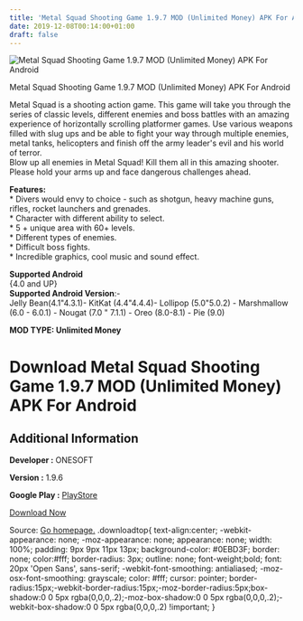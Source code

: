 ```yaml
---
title: 'Metal Squad Shooting Game 1.9.7 MOD (Unlimited Money) APK For Android'
date: 2019-12-08T00:14:00+01:00
draft: false
---
```


![Metal Squad Shooting Game 1.9.7 MOD (Unlimited Money) APK For Android](https://i0.wp.com/apkhome.net/wp-content/uploads/2019/12/Metal-Squad-Shooting-Game.png "Metal Squad Shooting Game 1.9.7 MOD (Unlimited Money) APK For Android")

  

Metal Squad Shooting Game 1.9.7 MOD (Unlimited Money) APK For Android

Metal Squad is a shooting action game. This game will take you through the series of classic levels, different enemies and boss battles with an amazing experience of horizontally scrolling platformer games. Use various weapons filled with slug ups and be able to fight your way through multiple enemies, metal tanks, helicopters and finish off the army leader's evil and his world of terror.  
Blow up all enemies in Metal Squad! Kill them all in this amazing shooter. Please hold your arms up and face dangerous challenges ahead.

**Features:**  
\* Divers would envy to choice - such as shotgun, heavy machine guns, rifles, rocket launchers and grenades.  
\* Character with different ability to select.  
\* 5 + unique area with 60+ levels.  
\* Different types of enemies.  
\* Difficult boss fights.  
\* Incredible graphics, cool music and sound effect.

**Supported Android**  
{4.0 and UP}  
**Supported Android Version**:-  
Jelly Bean(4.1"4.3.1)- KitKat (4.4"4.4.4)- Lollipop (5.0"5.0.2) - Marshmallow (6.0 - 6.0.1) - Nougat (7.0 " 7.1.1) - Oreo (8.0-8.1) - Pie (9.0)

**MOD TYPE: Unlimited Money**

Download Metal Squad Shooting Game 1.9.7 MOD (Unlimited Money) APK For Android
==============================================================================

Additional Information
----------------------

**Developer :** ONESOFT

**Version :** 1.9.6

**Google Play :** [PlayStore](https://play.google.com/store/apps/details?id=com.sora.metal.squad)

  

[Download Now](https://store4app.co/post/metal-squad-shooting-game-1-9-7-mod-unlimited-money-apk-for-android_1575737107)

  
Source: [Go homepage.](https://store4app.co/post/metal-squad-shooting-game-1-9-7-mod-unlimited-money-apk-for-android_1575737107) .downloadtop{ text-align:center; -webkit-appearance: none; -moz-appearance: none; appearance: none; width: 100%; padding: 9px 9px 11px 13px; background-color: #0EBD3F; border: none; color:#fff; border-radius: 3px; outline: none; font-weight;bold; font: 20px 'Open Sans', sans-serif; -webkit-font-smoothing: antialiased; -moz-osx-font-smoothing: grayscale; color: #fff; cursor: pointer; border-radius:15px;-webkit-border-radius:15px;-moz-border-radius:5px;box-shadow:0 0 5px rgba(0,0,0,.2);-moz-box-shadow:0 0 5px rgba(0,0,0,.2);-webkit-box-shadow:0 0 5px rgba(0,0,0,.2) !important; }